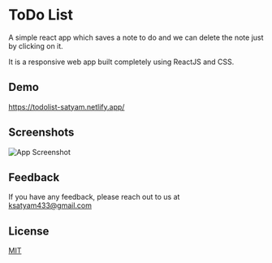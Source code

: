 
# ToDo List

A simple react app which saves a note to do and we can delete the note just by clicking on it.

It is a responsive web app built completely using ReactJS and CSS.

## Demo

https://todolist-satyam.netlify.app/

## Screenshots

![App Screenshot](https://github.com/satyamksharma/ToDoList---ReactJS/blob/main/Screenshot%20from%202023-03-21%2001-39-08.png?raw=true)


## Feedback

If you have any feedback, please reach out to us at ksatyam433@gmail.com


## License

[MIT](https://choosealicense.com/licenses/mit/)

